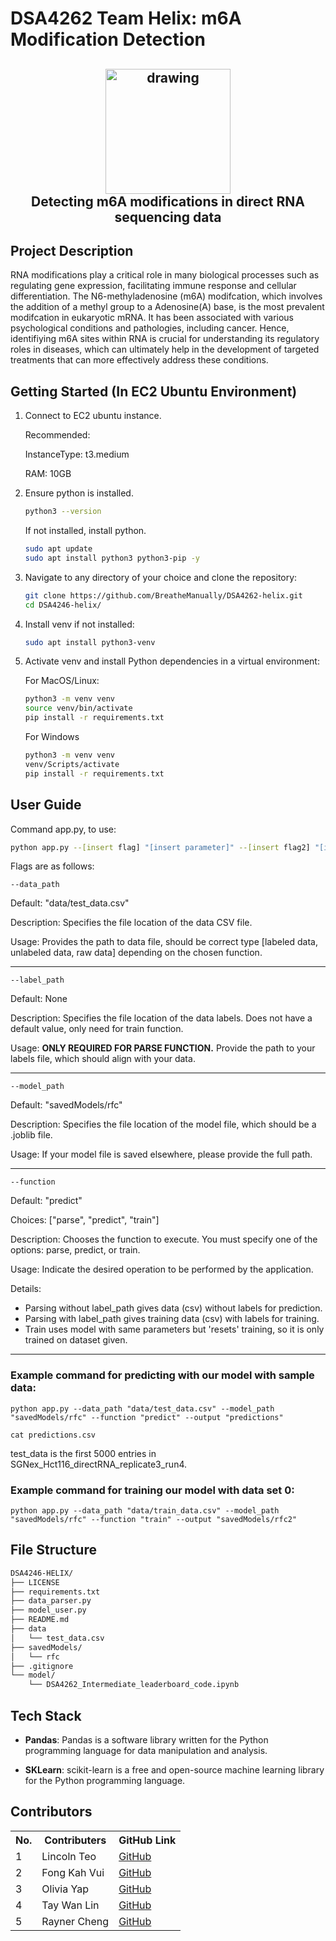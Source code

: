# DSA4262 Team Helix: m6A Modification Detection

<h2 align="center"> 
  <img src="https://cbx-prod.b-cdn.net/COLOURBOX65073341.jpg?width=800&height=800&quality=70" alt="drawing" width="200"/>
  <br>
  <center>Detecting m6A modifications in direct RNA sequencing data</center>
</h2>

   
## Project Description
RNA modifications  play a critical role in many biological processes such as regulating gene expression, facilitating immune response and cellular differentiation. The N6-methyladenosine (m6A) modifcation, which involves the addition of a methyl group to a Adenosine(A) base, is the most prevalent modifcation in eukaryotic mRNA. It has been associated with various psychological conditions and pathologies, including cancer. Hence, identifiying m6A sites within RNA is crucial for understanding its regulatory roles in diseases, which can ultimately help in the development of targeted treatments that can more effectively address these conditions.

## Getting Started (In EC2 Ubuntu Environment)
1. Connect to EC2 ubuntu instance.

    Recommended:

    InstanceType: t3.medium

    RAM: 10GB

2. Ensure python is installed.
    ```bash
    python3 --version
    ```
    If not installed, install python.
    
    ```bash
    sudo apt update
    sudo apt install python3 python3-pip -y
    ```

3. Navigate to any directory of your choice and clone the repository:

    ```bash
    git clone https://github.com/BreatheManually/DSA4262-helix.git
    cd DSA4246-helix/
    ```

4. Install venv if not installed:
    ```bash
    sudo apt install python3-venv
    ```

5. Activate venv and install Python dependencies in a virtual environment:

    For MacOS/Linux:
    ```bash
    python3 -m venv venv
    source venv/bin/activate
    pip install -r requirements.txt
    ```

    For Windows
    ```bash
    python3 -m venv venv
    venv/Scripts/activate
    pip install -r requirements.txt
    ```
## User Guide

Command app.py, to use:

  ```bash 
  python app.py --[insert flag] "[insert parameter]" --[insert flag2] "[insert parameter2]"
  ```

Flags are as follows:

    --data_path

Default: "data/test_data.csv"

Description: Specifies the file location of the data CSV file.

Usage: Provides the path to data file, should be correct type [labeled data, unlabeled data, raw data] depending on the chosen function.

 ------------------

    --label_path

Default: None

Description: Specifies the file location of the data labels. Does not have a default value, only need for train function.

Usage: **ONLY REQUIRED FOR PARSE FUNCTION.** Provide the path to your labels file, which should align with your data.

------------------

    --model_path

Default: "savedModels/rfc"

Description: Specifies the file location of the model file, which should be a .joblib file.

Usage: If your model file is saved elsewhere, please provide the full path.

------------------

    --function

Default: "predict"

Choices: ["parse", "predict", "train"]

Description: Chooses the function to execute. You must specify one of the options: parse, predict, or train.

Usage: Indicate the desired operation to be performed by the application.

Details: 
-   Parsing without label_path gives data (csv) without labels for prediction.
-   Parsing with label_path gives training data (csv) with labels for training.
-   Train uses model with same parameters but 'resets' training, so it is only trained on dataset given.

------------------

### Example command for predicting with our model with sample data:

    python app.py --data_path "data/test_data.csv" --model_path "savedModels/rfc" --function "predict" --output "predictions"

    cat predictions.csv

test_data is the first 5000 entries in SGNex_Hct116_directRNA_replicate3_run4.

### Example command for training our model with data set 0:

    python app.py --data_path "data/train_data.csv" --model_path "savedModels/rfc" --function "train" --output "savedModels/rfc2"


## File Structure

```bash
DSA4246-HELIX/
├── LICENSE
├── requirements.txt
├── data_parser.py
├── model_user.py
├── README.md
├── data
│   └── test_data.csv
├── savedModels/
│   └── rfc
├── .gitignore
└── model/
    └── DSA4262_Intermediate_leaderboard_code.ipynb
```


## Tech Stack

- **Pandas**: Pandas is a software library written for the Python programming language for data manipulation and analysis. 

- **SKLearn**: scikit-learn is a free and open-source machine learning library for the Python programming language. 


## Contributors 
<div>
 <table>
  <tr>
    <th>No.</th>
    <th>Contributers</th>
    <th>GitHub Link</th>
  </tr>
  <tr>
    <td>1</td>
    <td>Lincoln Teo</td>
    <td><a href="https://github.com/BreatheManually" target="blank_">
    GitHub</a>
    </td>
  </tr>
  <tr>
    <td>2</td>
    <td>Fong Kah Vui</td>
    <td><a href="https://github.com/Kahvui" target="blank_">
    GitHub</a>
    </td>
  </tr>
   <tr>
    <td>3</td>
    <td>Olivia Yap</td>
    <td><a href="https://github.com/oliviadsa3101" target="blank_">
    GitHub</a>
    </td>
  </tr>
  <tr>
    <td>4</td>
    <td>Tay Wan Lin</td>
    <td><a href="https://github.com/Wehnlynn" target="blank_">
    GitHub</a>
    </td>
  </tr>
  <tr>
    <td>5</td>
    <td>Rayner Cheng</td>
    <td><a href="https://github.com/ray1123001" target="blank_">
    GitHub</a>
    </td>
  </tr>
</table> 